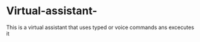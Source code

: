 # Virtual-assistant-
This is a virtual assistant that  uses typed or voice commands ans excecutes it 
